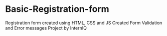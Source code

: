 # Basic-Registration-form
Registration form created using HTML, CSS and JS
Created Form Validation and Error messages
Project by InternIQ
